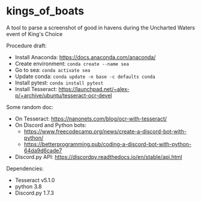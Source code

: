 # kings_of_boats
A tool to parse a screenshot of good in havens during the Uncharted Waters event of King's Choice


Procedure draft:
- Install Anaconda: https://docs.anaconda.com/anaconda/
- Create environment: `conda create --name sea`
- Go to sea: `conda activate sea`
- Update conda: `conda update -n base -c defaults conda`
- Install pytest: `conda install pytest`
- Install Tesseract: https://launchpad.net/~alex-p/+archive/ubuntu/tesseract-ocr-devel


Some random doc:
- On Tesseract: https://nanonets.com/blog/ocr-with-tesseract/
- On Discord and Python bots: 
  - https://www.freecodecamp.org/news/create-a-discord-bot-with-python/
  - https://betterprogramming.pub/coding-a-discord-bot-with-python-64da9d6cade7
- Discord.py API: https://discordpy.readthedocs.io/en/stable/api.html


Dependencies:
- Tesseract v5.1.0
- python 3.8
- Discord.py 1.7.3
